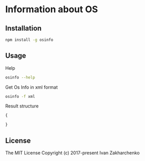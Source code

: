 # Information about OS

## Installation

``` bash
npm install -g osinfo
```

## Usage
Help
``` bash
osinfo --help
```

Get Os Info in xml format
``` bash
osinfo -f xml
```
Result structure
``` javascript
{

}
```

## License

The MIT License Copyright (c) 2017-present Ivan Zakharchenko
